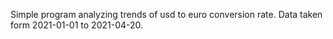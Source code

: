 Simple program analyzing trends of usd to euro conversion rate. 
Data taken form 2021-01-01 to 2021-04-20.
